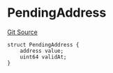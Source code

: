 # PendingAddress
[Git Source](https://github.com/Level-Money/contracts/blob/8e1575e7e26fdc58ac15be6578d36ba7aa02390c/src/v2/interfaces/morpho/PendingLib.sol)


```solidity
struct PendingAddress {
    address value;
    uint64 validAt;
}
```

